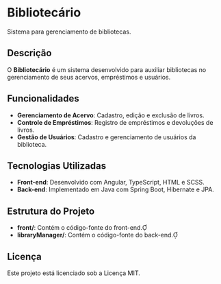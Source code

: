 # Bibliotecário

Sistema para gerenciamento de bibliotecas.

## Descrição

O **Bibliotecário** é um sistema desenvolvido para auxiliar bibliotecas no gerenciamento de seus acervos, empréstimos e usuários. 

## Funcionalidades

- **Gerenciamento de Acervo**: Cadastro, edição e exclusão de livros.
- **Controle de Empréstimos**: Registro de empréstimos e devoluções de livros.
- **Gestão de Usuários**: Cadastro e gerenciamento de usuários da biblioteca.

## Tecnologias Utilizadas

- **Front-end**: Desenvolvido com Angular, TypeScript, HTML e SCSS.
- **Back-end**: Implementado em Java com Spring Boot, Hibernate e JPA.

## Estrutura do Projeto

- **front/**: Contém o código-fonte do front-end.
- **libraryManager/**: Contém o código-fonte do back-end.

## Licença

Este projeto está licenciado sob a Licença MIT. 
